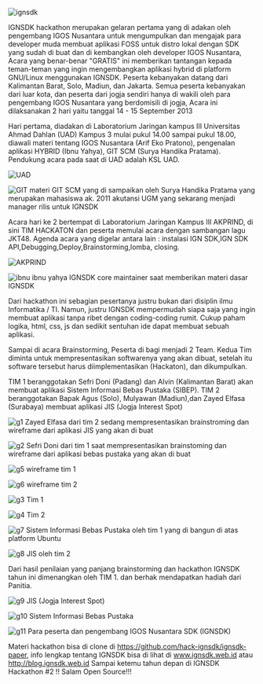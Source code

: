 ![ignsdk](https://raw.github.com/anak10thn/ignsdk-art/master/logos/ignsdk-rocklovecode.png)

IGNSDK hackathon merupakan gelaran pertama yang di adakan oleh pengembang IGOS Nusantara untuk mengumpulkan dan mengajak para developer muda membuat aplikasi FOSS untuk distro lokal dengan SDK yang sudah di buat dan di kembangkan oleh developer IGOS Nusantara, Acara yang benar-benar "GRATIS" ini memberikan tantangan kepada teman-teman yang ingin mengembangkan aplikasi hybrid di platform GNU/Linux menggunakan IGNSDK. Peserta kebanyakan datang dari Kalimantan Barat, Solo, Madiun, dan Jakarta. Semua peserta kebanyakan dari luar kota, dan peserta dari jogja sendiri hanya di wakili oleh para pengembang IGOS Nusantara yang berdomisili di jogja, Acara ini dilaksanakan 2 hari yaitu tanggal 14 - 15 September 2013

Hari pertama, diadakan di Laboratorium Jaringan kampus III Universitas Ahmad Dahlan (UAD) Kampus 3 mulai pukul 14.00 sampai pukul 18.00, diawali materi tentang IGOS Nusantara (Arif Eko Pratono), pengenalan aplikasi HYBRID (Ibnu Yahya), GIT SCM (Surya Handika Pratama). Pendukung acara pada saat di UAD adalah KSL UAD.

![UAD](http://www.oia.uad.ac.id/wp-content/uploads/Kampus-3-UAD.jpg)

![GIT](https://fbcdn-sphotos-h-a.akamaihd.net/hphotos-ak-prn2/1209036_10201995276546712_1668957213_n.jpg)
materi GIT SCM yang di sampaikan oleh Surya Handika Pratama yang merupakan mahasiswa ak. 2011 akutansi UGM yang sekarang menjadi manager rilis untuk IGNSDK

Acara hari ke 2 bertempat di Laboratorium Jaringan Kampus III AKPRIND, di sini TIM HACKATON dan peserta memulai acara dengan sambangan lagu JKT48. Agenda acara yang digelar antara lain :
instalasi IGN SDK,IGN SDK API,Debugging,Deploy,Brainstorming,lomba, closing.

![AKPRIND](http://www.akprind.ac.id/sites/all/mockup/kampus-bimasakti.jpg)

![ibnu](http://i1125.photobucket.com/albums/l590/archoholicshop/C360_2013-09-15-11-25-46-618.jpg)
ibnu yahya IGNSDK core maintainer saat memberikan materi dasar IGNSDK

Dari hackathon ini sebagian pesertanya justru bukan dari disiplin ilmu Informatika / TI. Namun, justru IGNSDK mempermudah siapa saja yang ingin membuat aplikasi tanpa ribet dengan coding-coding rumit. Cukup paham logika, html, css, js dan sedikit sentuhan ide dapat membuat sebuah aplikasi.

Sampai di acara Brainstorming, Peserta di bagi menjadi 2 Team. Kedua Tim diminta untuk mempresentasikan softwarenya yang akan dibuat, setelah itu software tersebut harus diimplementasikan (Hackaton), dan dikumpulkan.

TIM 1 beranggotakan Sefri Doni (Padang) dan Alvin (Kalimantan Barat) akan membuat aplikasi Sistem Informasi Bebas Pustaka (SIBEP). TIM 2 beranggotakan Bapak Agus (Solo), Mulyawan (Madiun),dan Zayed Elfasa (Surabaya) membuat aplikasi JIS (Jogja Interest Spot)

![g1](http://m.ak.fbcdn.net/sphotos-e.ak/hphotos-ak-ash3/q71/s720x720/1240442_10201995275026674_181371386_n.jpg)
Zayed Elfasa dari tim 2 sedang mempresentasikan brainstroming dan wireframe dari aplikasi JIS yang akan di buat

![g2](http://m.ak.fbcdn.net/sphotos-a.ak/hphotos-ak-prn2/q74/s720x720/1239860_10201995305427434_1782887024_n.jpg)
Sefri Doni dari tim 1 saat mempresentasikan brainstoming dan wireframe dari aplikasi bebas pustaka yang akan di buat

![g5](http://m.ak.fbcdn.net/sphotos-e.ak/hphotos-ak-ash3/q77/s720x720/1239829_10201995332948122_2135175847_n.jpg)
wireframe tim 1

![g6](http://m.ak.fbcdn.net/sphotos-g.ak/hphotos-ak-prn1/q75/s720x720/65010_10201995333228129_1612617613_n.jpg)
wireframe tim 2

![g3](http://m.ak.fbcdn.net/sphotos-g.ak/hphotos-ak-ash3/q71/s720x720/1209436_10201995305747442_1663309104_n.jpg)
Tim 1

![g4](http://m.ak.fbcdn.net/sphotos-f.ak/hphotos-ak-prn2/q71/s720x720/1175747_10201995305947447_465195740_n.jpg)
Tim 2

![g7](http://m.ak.fbcdn.net/sphotos-d.ak/hphotos-ak-ash3/555858_10202041741588309_993749630_n.jpg)
Sistem Informasi Bebas Pustaka oleh tim 1 yang di bangun di atas platform Ubuntu

![g8](http://m.ak.fbcdn.net/sphotos-b.ak/hphotos-ak-ash3/75016_10202041741308302_2117565227_n.jpg)
JIS oleh tim 2

Dari hasil penilaian yang panjang brainstorming dan hackathon IGNSDK tahun ini dimenangkan oleh TIM 1. dan berhak mendapatkan hadiah dari Panitia.

![g9](https://fbcdn-sphotos-b-a.akamaihd.net/hphotos-ak-prn1/547022_10201614798285418_656482762_n.jpg)
JIS (Jogja Interest Spot)

![g10](https://fbcdn-sphotos-d-a.akamaihd.net/hphotos-ak-prn2/1230043_10201614797765405_1554111037_n.jpg)
Sistem Informasi Bebas Pustaka

![g11](http://i1125.photobucket.com/albums/l590/archoholicshop/C360_2013-09-15-18-51-19-977.jpg)
Para peserta dan pengembang IGOS Nusantara SDK (IGNSDK)

Materi hackathon bisa di clone di https://github.com/hack-ignsdk/ignsdk-paper, info lengkap tentang IGNSDK bisa di lihat di www.ignsdk.web.id atau http://blog.ignsdk.web.id Sampai ketemu tahun depan di IGNSDK Hackathon #2 !!
Salam Open Source!!!
